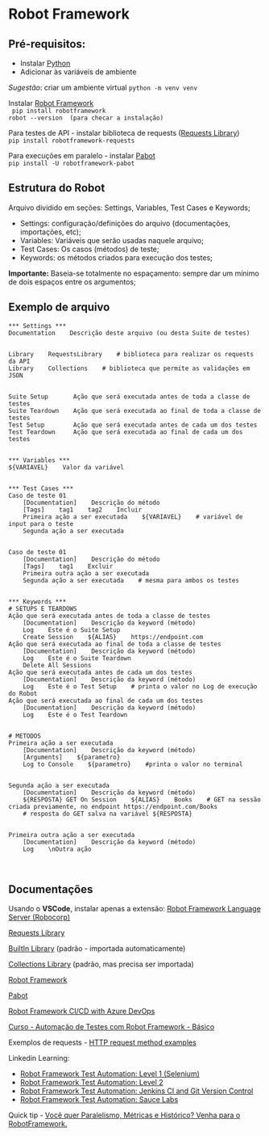 # Robot Framework

## Pré-requisitos: 
- Instalar [Python](https://www.python.org/downloads/)
- Adicionar às variáveis de ambiente

*Sugestão*: criar um ambiente virtual `python -m venv venv`

Instalar [Robot Framework](https://robotframework.org/)  
` pip install robotframework`  
`robot --version  (para checar a instalação) `

Para testes de API - instalar biblioteca de requests ([Requests Library](https://github.com/MarketSquare/robotframework-requests))  
`pip install robotframework-requests`

Para execuções em paralelo - instalar [Pabot](https://pabot.org/)  
`pip install -U robotframework-pabot`

## Estrutura do Robot  

Arquivo dividido em seções: Settings, Variables, Test Cases e Keywords;

- Settings: configuração/definições do arquivo (documentações, importações, etc);
- Variables: Variáveis que serão usadas naquele arquivo;
- Test Cases: Os casos (métodos) de teste;
- Keywords: os métodos criados para execução dos testes;

**Importante:** Baseia-se totalmente no espaçamento: sempre dar um mínimo de dois espaços entre os argumentos;

## Exemplo de arquivo

```
*** Settings ***
Documentation    Descrição deste arquivo (ou desta Suite de testes)


Library    RequestsLibrary    # biblioteca para realizar os requests da API
Library    Collections    # biblioteca que permite as validações em JSON


Suite Setup       Ação que será executada antes de toda a classe de testes
Suite Teardown    Ação que será executada ao final de toda a classe de testes
Test Setup        Ação que será executada antes de cada um dos testes
Test Teardown     Ação que será executada ao final de cada um dos testes


*** Variables ***
${VARIAVEL}    Valor da variável


*** Test Cases ***
Caso de teste 01
    [Documentation]    Descrição do método
    [Tags]    tag1    tag2    Incluir
    Primeira ação a ser executada    ${VARIAVEL}    # variável de input para o teste
    Segunda ação a ser executada


Caso de teste 01
    [Documentation]    Descrição do método
    [Tags]    tag1    Excluir
    Primeira outra ação a ser executada
    Segunda ação a ser executada    # mesma para ambos os testes


*** Keywords ***
# SETUPS E TEARDOWS
Ação que será executada antes de toda a classe de testes
    [Documentation]    Descrição da keyword (método)
    Log    Este é o Suite Setup
    Create Session    ${ALIAS}    https://endpoint.com
Ação que será executada ao final de toda a classe de testes
    [Documentation]    Descrição da keyword (método)
    Log    Este é o Suite Teardown
    Delete All Sessions
Ação que será executada antes de cada um dos testes
    [Documentation]    Descrição da keyword (método)
    Log    Este é o Test Setup    # printa o valor no Log de execução do Robot
Ação que será executada ao final de cada um dos testes
    [Documentation]    Descrição da keyword (método)
    Log    Este é o Test Teardown


# METODOS
Primeira ação a ser executada
    [Documentation]    Descrição da keyword (método)
    [Arguments]    ${parametro}
    Log to Console    ${parametro}    #printa o valor no terminal


Segunda ação a ser executada
    [Documentation]    Descrição da keyword (método)
    ${RESPOSTA}	GET On Session    ${ALIAS}    Books    # GET na sessão criada previamente, no endpoint https://endpoint.com/Books
    # resposta do GET salva na variável ${RESPOSTA}


Primeira outra ação a ser executada
    [Documentation]    Descrição da keyword (método)
    Log    \nOutra ação
```
<br>

## Documentações

Usando o **VSCode**, instalar apenas a extensão: [Robot Framework Language Server (Robocorp)](https://marketplace.visualstudio.com/items?itemName=robocorp.robotframework-lsp)

[Requests Library](https://marketsquare.github.io/robotframework-requests/doc/RequestsLibrary.html)

[BuiltIn Library](https://robotframework.org/robotframework/latest/libraries/BuiltIn.html) (padrão - importada automaticamente)

[Collections Library](https://robotframework.org/robotframework/latest/libraries/Collections.html) (padrão, mas precisa ser importada)

[Robot Framework](https://robotframework.org/?tab=2#getting-started)

[Pabot](https://github.com/mkorpela/pabot)

[Robot Framework CI/CD with Azure DevOps](https://milannovovic.medium.com/robot-framework-ci-cd-with-azure-devops-cf708a64b389)

[Curso - Automação de Testes com Robot Framework - Básico](https://www.udemy.com/course/automacao-de-testes-com-robot-framework-basico/)

Exemplos de requests - [HTTP request method examples](https://robocorp.com/docs/development-guide/http/http-examples)

Linkedin Learning:
- [Robot Framework Test Automation: Level 1 (Selenium)](https://www.linkedin.com/learning/robot-framework-test-automation-level-1-selenium?u=102064650)
- [Robot Framework Test Automation: Level 2](https://www.linkedin.com/learning/robot-framework-test-automation-level-2?u=102064650)
- [Robot Framework Test Automation: Jenkins CI and Git Version Control](https://www.linkedin.com/learning/robot-framework-test-automation-jenkins-ci-and-git-version-control?u=102064650)
- [Robot Framework Test Automation: Sauce Labs](https://www.linkedin.com/learning/robot-framework-test-automation-sauce-labs?u=102064650)

Quick tip - [Você quer Paralelismo, Métricas e Histórico? Venha para o RobotFramework.]()

